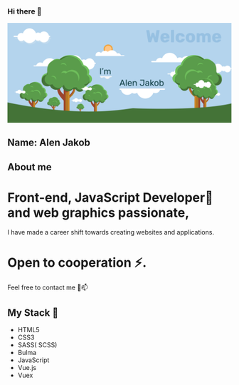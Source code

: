### Hi there 👋

![Alen Jakob Welcome](/AlenJakobGit.png)

## Name: Alen Jakob

## About me 

# Front-end, JavaScript Developer🤔 and web graphics passionate,  
I have made a career shift towards creating websites and applications.

# Open to cooperation ⚡.

Feel free to contact me 💬📫

## My Stack 🌱

- HTML5
- CSS3
- SASS( SCSS)
- Bulma
- JavaScript
- Vue.js
- Vuex





<!--
**AlenJakob/AlenJakob** is a ✨ _special_ ✨ repository because its `README.md` (this file) appears on your GitHub profile.

Here are some ideas to get you started:

- 🔭 I’m currently working on ...
- 🌱 I’m currently learning ...
- 👯 I’m looking to collaborate on ...
- 🤔 I’m looking for help with ...
- 💬 Ask me about ...
- 📫 How to reach me: ...
- 😄 Pronouns: ...
- ⚡ Fun fact: ...
-->
